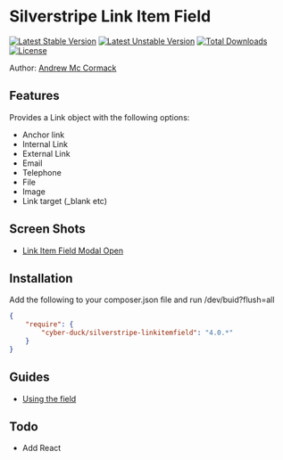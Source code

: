 # Silverstripe Link Item Field

[![Latest Stable Version](https://poser.pugx.org/cyber-duck/silverstripe-linkitemfield/v/stable)](https://packagist.org/packages/cyber-duck/silverstripe-seo)
[![Latest Unstable Version](https://poser.pugx.org/cyber-duck/silverstripe-linkitemfield/v/unstable)](https://packagist.org/packages/cyber-duck/silverstripe-block-page)
[![Total Downloads](https://poser.pugx.org/cyber-duck/silverstripe-linkitemfield/downloads)](https://packagist.org/packages/cyber-duck/silverstripe-seo)
[![License](https://poser.pugx.org/cyber-duck/silverstripe-linkitemfield/license)](https://packagist.org/packages/cyber-duck/silverstripe-seo)

Author: [Andrew Mc Cormack](https://github.com/Andrew-Mc-Cormack)

## Features

Provides a Link object with the following options:
  - Anchor link
  - Internal Link
  - External Link
  - Email
  - Telephone
  - File
  - Image
  - Link target (_blank etc)

## Screen Shots

  - [Link Item Field Modal Open](/docs/images/modal-open.jpg)

## Installation

Add the following to your composer.json file and run /dev/buid?flush=all

```json
{  
    "require": {  
        "cyber-duck/silverstripe-linkitemfield": "4.0.*"
    }
}
```

## Guides

  - [Using the field](/docs/using-the-field)

## Todo

  - Add React
